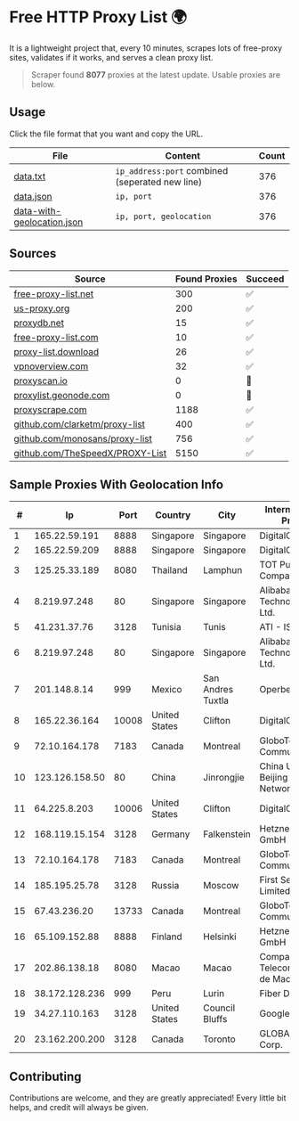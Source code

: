 
# Free HTTP Proxy List 🌍

It is a lightweight project that, every 10 minutes, scrapes lots of free-proxy sites, validates if it works, and serves a clean proxy list.


> Scraper found **8077** proxies at the latest update. Usable proxies are below.

## Usage

Click the file format that you want and copy the URL.


|File|Content|Count|
|----|-------|-----|
|[data.txt](https://raw.githubusercontent.com/themiralay/Proxy-List-World/master/data.txt)|`ip_address:port` combined (seperated new line)|376|
|[data.json](https://raw.githubusercontent.com/themiralay/Proxy-List-World/master/data.json)|`ip, port`|376|
|[data-with-geolocation.json](https://raw.githubusercontent.com/themiralay/Proxy-List-World/master/data-with-geolocation.json)|`ip, port, geolocation`|376|

## Sources

|Source|Found Proxies|Succeed|
|------|-------------|-------|
|[free-proxy-list.net](https://free-proxy-list.net)|300|✅|
|[us-proxy.org](https://www.us-proxy.org)|200|✅|
|[proxydb.net](http://proxydb.net)|15|✅|
|[free-proxy-list.com](https://free-proxy-list.com/?page=&port=&type%5B%5D=http&type%5B%5D=https&up_time=0&search=Search)|10|✅|
|[proxy-list.download](https://www.proxy-list.download/HTTP)|26|✅|
|[vpnoverview.com](https://vpnoverview.com/privacy/anonymous-browsing/free-proxy-servers)|32|✅|
|[proxyscan.io](https://www.proxyscan.io)|0|🚫|
|[proxylist.geonode.com](https://proxylist.geonode.com/api/proxy-list?limit=300&page=1&sort_by=lastChecked&sort_type=desc&protocols=http,https)|0|🚫|
|[proxyscrape.com](https://api.proxyscrape.com/v2/?request=displayproxies&protocol=http&timeout=10000&country=all&ssl=all&anonymity=all)|1188|✅|
|[github.com/clarketm/proxy-list](https://raw.githubusercontent.com/clarketm/proxy-list/master/proxy-list-raw.txt)|400|✅|
|[github.com/monosans/proxy-list](https://raw.githubusercontent.com/monosans/proxy-list/main/proxies/http.txt)|756|✅|
|[github.com/TheSpeedX/PROXY-List](https://raw.githubusercontent.com/TheSpeedX/PROXY-List/master/http.txt)|5150|✅|


## Sample Proxies With Geolocation Info

|#|Ip|Port|Country|City|Internet Service Provider|
|-|--|----|-------|----|-------------------------|
|1|165.22.59.191|8888|Singapore|Singapore|DigitalOcean, LLC|
|2|165.22.59.209|8888|Singapore|Singapore|DigitalOcean, LLC|
|3|125.25.33.189|8080|Thailand|Lamphun|TOT Public Company Limited|
|4|8.219.97.248|80|Singapore|Singapore|Alibaba (US) Technology Co., Ltd.|
|5|41.231.37.76|3128|Tunisia|Tunis|ATI - ISP|
|6|8.219.97.248|80|Singapore|Singapore|Alibaba (US) Technology Co., Ltd.|
|7|201.148.8.14|999|Mexico|San Andres Tuxtla|Operbes|
|8|165.22.36.164|10008|United States|Clifton|DigitalOcean, LLC|
|9|72.10.164.178|7183|Canada|Montreal|GloboTech Communications|
|10|123.126.158.50|80|China|Jinrongjie|China Unicom Beijing Province Network|
|11|64.225.8.203|10006|United States|Clifton|DigitalOcean, LLC|
|12|168.119.15.154|3128|Germany|Falkenstein|Hetzner Online GmbH|
|13|72.10.164.178|7183|Canada|Montreal|GloboTech Communications|
|14|185.195.25.78|3128|Russia|Moscow|First Server Limited|
|15|67.43.236.20|13733|Canada|Montreal|GloboTech Communications|
|16|65.109.152.88|8888|Finland|Helsinki|Hetzner Online GmbH|
|17|202.86.138.18|8080|Macao|Macao|Companhia de Telecomunicacoes de Macau|
|18|38.172.128.236|999|Peru|Lurin|Fiber Digital S.R.L|
|19|34.27.110.163|3128|United States|Council Bluffs|Google LLC|
|20|23.162.200.200|3128|Canada|Toronto|GLOBALTELEHOST Corp.|



## Contributing

Contributions are welcome, and they are greatly appreciated! Every
little bit helps, and credit will always be given.

